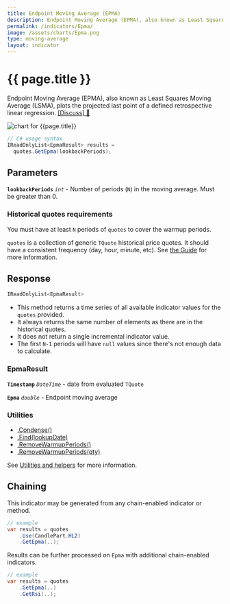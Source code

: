 ```yaml
---
title: Endpoint Moving Average (EPMA)
description: Endpoint Moving Average (EPMA), also known as Least Squares Moving Average (LSMA), plots the projected last point of a defined retrospective linear regression.
permalink: /indicators/Epma/
image: /assets/charts/Epma.png
type: moving-average
layout: indicator
---
```


# {{ page.title }}

Endpoint Moving Average (EPMA), also known as Least Squares Moving Average (LSMA), plots the projected last point of a defined retrospective linear regression.
[[Discuss] &#128172;](https://github.com/DaveSkender/Stock.Indicators/discussions/371 "Community discussion about this indicator")

![chart for {{page.title}}]({{page.image}})

```csharp
// C# usage syntax
IReadOnlyList<EpmaResult> results =
  quotes.GetEpma(lookbackPeriods);
```

## Parameters

**`lookbackPeriods`** _`int`_ - Number of periods (`N`) in the moving average.  Must be greater than 0.

### Historical quotes requirements

You must have at least `N` periods of `quotes` to cover the warmup periods.

`quotes` is a collection of generic `TQuote` historical price quotes.  It should have a consistent frequency (day, hour, minute, etc).  See [the Guide](pages/guide.md#historical-quotes) for more information.

## Response

```csharp
IReadOnlyList<EpmaResult>
```

- This method returns a time series of all available indicator values for the `quotes` provided.
- It always returns the same number of elements as there are in the historical quotes.
- It does not return a single incremental indicator value.
- The first `N-1` periods will have `null` values since there's not enough data to calculate.

### EpmaResult

**`Timestamp`** _`DateTime`_ - date from evaluated `TQuote`

**`Epma`** _`double`_ - Endpoint moving average

### Utilities

- [.Condense()](pages/utilities.md#condense)
- [.Find(lookupDate)](pages/utilities.md#find-indicator-result-by-date)
- [.RemoveWarmupPeriods()](pages/utilities.md#remove-warmup-periods)
- [.RemoveWarmupPeriods(qty)](pages/utilities.md#remove-warmup-periods)

See [Utilities and helpers](pages/utilities.md#utilities-for-indicator-results) for more information.

## Chaining

This indicator may be generated from any chain-enabled indicator or method.

```csharp
// example
var results = quotes
    .Use(CandlePart.HL2)
    .GetEpma(..);
```

Results can be further processed on `Epma` with additional chain-enabled indicators.

```csharp
// example
var results = quotes
    .GetEpma(..)
    .GetRsi(..);
```
